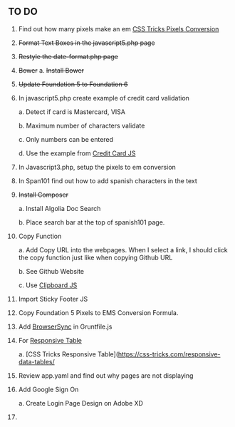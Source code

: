 ## TO DO
1. Find out how many pixels make an em [CSS Tricks Pixels Conversion](https://css-tricks.com/snippets/sass/px-to-em-functions/)

2. <del>Format Text Boxes in the javascript5.php page</del>

3. <del>Restyle the date-format.php page</del>

4. <del>Bower</del>
    a. <del>Install Bower</del>

5. <del>Update Foundation 5 to Foundation 6</del>

6. In javascript5.php create example of credit card validation

	a. Detect if card is Mastercard, VISA

	b. Maximum number of characters validate

	c. Only numbers can be entered

	d. Use the example from [Credit Card JS](https://creditcardjs.com/)

7. In Javascript3.php, setup the pixels to em conversion

8. In Span101 find out how to add spanish characters in the text

9. <del>Install Composer</del>

    a. Install Algolia Doc Search

    b. Place search bar at the top of spanish101 page.

10. Copy Function

    a. Add Copy URL into the webpages. When I select a link, I should click the copy function just like when copying Github URL

    b. See Github Website

    c. Use [Clipboard JS](https://zenorocha.github.io/clipboard.js/)

11. Import Sticky Footer JS

12. Copy Foundation 5 Pixels to EMS Conversion Formula. 

13. Add [BrowserSync](https://github.com/Browsersync/browser-sync) in Gruntfile.js

14. For [Responsive Table](http://codepen.io/geoffyuen/pen/FCBEg)

    a. [CSS Tricks Responsive Table](https://css-tricks.com/responsive-data-tables/

15. Review app.yaml and find out why pages are not displaying

16. Add Google Sign On
    
    a. Create Login Page Design on Adobe XD

17. 

